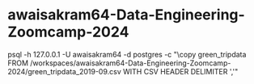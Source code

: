 # awaisakram64-Data-Engineering-Zoomcamp-2024

psql -h 127.0.0.1 -U awaisakram64 -d postgres -c "\\copy green_tripdata FROM /workspaces/awaisakram64-Data-Engineering-Zoomcamp-2024/green_tripdata_2019-09.csv WITH CSV HEADER DELIMITER ','"


